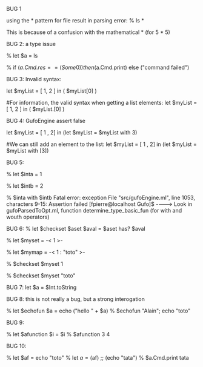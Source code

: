 BUG 1

using the * pattern for file result in parsing error:
 % ls *

 This is because of a confusion with the mathematical * (for 5 * 5)


BUG 2: a type issue

% let $a = ls

% if ($a.Cmd.res == (Some 0)) then ($a.Cmd.print) else ("command failed")

BUG 3: Invalid syntax:

let $myList = [ 1, 2 ] in ( $myList[0] )

#For information, the valid syntax when getting a list elements:
let $myList = [ 1, 2 ] in ( $myList.[0] )


BUG 4: GufoEngine assert false

let $myList = [ 1 , 2] in (let $myList = $myList with 3)

#We can still add an element to the list:
let $myList = [ 1 , 2] in (let $myList = $myList with [3])

BUG 5: 

% let $inta = 1

% let $intb = 2

% $inta with $intb
Fatal error: exception File "src/gufoEngine.ml", line 1053, characters 9-15: Assertion failed
[fpierre@localhost Gufo]$
 ----> Look in gufoParsedToOpt.ml, function determine_type_basic_fun (for with and wouth operators)

BUG 6:
% let $checkset $aset $aval = $aset has? $aval

% let $myset = -< 1 >-

% let $mymap = -< 1 : "toto" >-

% $checkset $myset 1

% $checkset $myset "toto"

BUG 7:
let $a = $Int.toString

BUG 8: this is not really a bug, but a strong interogation

% let $echofun $a = echo ("hello " + $a)
% $echofun "Alain"; echo "toto"

BUG 9:

% let $afunction $i = $i
% $afunction 3 4

BUG 10:

% let $af = echo "toto"
% let $a = ($af) ;; (echo "tata")
% $a.Cmd.print 
  tata

